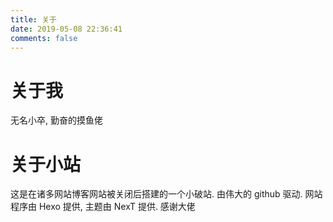 ```yaml
---
title: 关于
date: 2019-05-08 22:36:41
comments: false
---
```

# 关于我
无名小卒, 勤奋的摸鱼佬
# 关于小站
这是在诸多网站博客网站被关闭后搭建的一个小破站.
由伟大的 github 驱动.
网站程序由 Hexo 提供, 主题由 NexT 提供.
感谢大佬